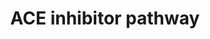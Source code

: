 ---
annotations:
- id: PW:0001228
  parent: drug pathway
  type: Pathway Ontology
  value: ACE inhibitor drug pathway
- id: DOID:10763
  parent: null
  type: Disease Ontology
  value: hypertension
- id: PW:0000245
  parent: regulatory pathway
  type: Pathway Ontology
  value: angiotensin signaling pathway
- id: CL:0000650
  parent: native cell
  type: Cell Type Ontology
  value: mesangial cell
- id: PW:0000003
  parent: signaling pathway
  type: Pathway Ontology
  value: signaling pathway
authors:
- C.F.Thorn
- MaintBot
- Jinwook
- Khanspers
- AlexanderPico
- Thomas
- MartijnVanIersel
- Egonw
- Christine Chichester
- Nuno
- DeSl
- Mkutmon
- Eweitz
description: 'The core of this pathway was elucidated over a century ago and involves
  the conversion of angiotensinogen to angiotensin I (Ang I) by renin, its subsequent
  conversion to angiotensin II (Ang II) by angiotensin converting enzyme. Ang II activates
  the angiotensin II receptor type 1 to induce aldosterone synthesis, increasing water
  and salt resorption and potassium excretion in the kidney and increasing blood pressure.  Source:
  PharmGKB (https://www.pharmgkb.org/pathway/PA2023)  Proteins on this pathway have
  targeted assays available via the [https://assays.cancer.gov/available_assays?wp_id=WP554
  CPTAC Assay Portal]'
last-edited: 2022-02-07
organisms:
- Homo sapiens
redirect_from:
- /index.php/Pathway:WP554
- /instance/WP554
revision: null
schema-jsonld:
- '@context': https://schema.org/
  '@id': https://wikipathways.github.io/pathways/WP554.html
  '@type': Dataset
  creator:
    '@type': Organization
    name: WikiPathways
  description: 'The core of this pathway was elucidated over a century ago and involves
    the conversion of angiotensinogen to angiotensin I (Ang I) by renin, its subsequent
    conversion to angiotensin II (Ang II) by angiotensin converting enzyme. Ang II
    activates the angiotensin II receptor type 1 to induce aldosterone synthesis,
    increasing water and salt resorption and potassium excretion in the kidney and
    increasing blood pressure.  Source: PharmGKB (https://www.pharmgkb.org/pathway/PA2023)  Proteins
    on this pathway have targeted assays available via the [https://assays.cancer.gov/available_assays?wp_id=WP554
    CPTAC Assay Portal]'
  keywords:
  - ACE
  - ACE Inhibitor
  - ACE2
  - AGT
  - AGTR1
  - AGTR2
  - ATP6AP2
  - Aldosterone
  - Ang 1-5
  - Ang 1-7
  - Ang 1-9
  - Angiotensin I
  - Angiotensin II
  - BDKRB1
  - BDKRB2
  - Bradykinin
  - CMA1
  - CTSG
  - CYP11B2
  - Ca++
  - Deoxycorticosterone
  - KNG1
  - MAS1
  - NOS3
  - NR3C2
  - Prostacyclin
  - REN
  - TFs
  - TGFB1
  license: CC0
  name: ACE inhibitor pathway
seo: CreativeWork
title: ACE inhibitor pathway
wpid: WP554
---